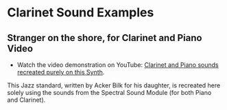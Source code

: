 # Clarinet Sound Examples

## Stranger on the shore, for Clarinet and Piano Video
- Watch the video demonstration on YouTube: [Clarinet and Piano sounds recreated purely on this Synth](https://youtu.be/UQhA9S9ByZ4).

This Jazz standard, written by Acker Bilk for his daughter, is recreated here solely using the sounds from the Spectral Sound Module (for both Piano and Clarinet). 



